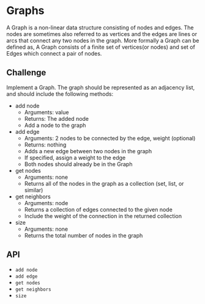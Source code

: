 # Graphs
<!-- Short summary or background information -->
A Graph is a non-linear data structure consisting of nodes and edges. The nodes are sometimes also referred to as vertices and the edges are lines or arcs that connect any two nodes in the graph. More formally a Graph can be defined as, A Graph consists of a finite set of vertices(or nodes) and set of Edges which connect a pair of nodes.
## Challenge
<!-- Description of the challenge -->
Implement a Graph. The graph should be represented as an adjacency list, and should include the following methods:

* add node
   - Arguments: value
   - Returns: The added node
   - Add a node to the graph
* add edge
   - Arguments: 2 nodes to be connected by the edge, weight (optional)
   - Returns: nothing
   - Adds a new edge between two nodes in the graph
   - If specified, assign a weight to the edge
   - Both nodes should already be in the Graph
* get nodes
   - Arguments: none
   - Returns all of the nodes in the graph as a collection (set, list, or similar)
* get neighbors
   - Arguments: node
   - Returns a collection of edges connected to the given node
   - Include the weight of the connection in the returned collection
* size
   - Arguments: none
   - Returns the total number of nodes in the graph


## API
<!-- Description of each method publicly available in your Graph -->
* ```add node```
* ```add edge```
* ```get nodes```
* ```get neighbors```
* ```size```